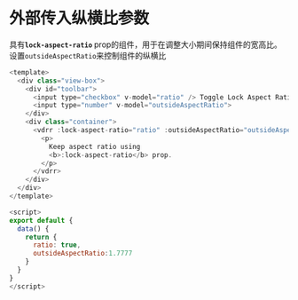 # 外部传入纵横比参数

具有<b>`lock-aspect-ratio` </b> prop的组件，用于在调整大小期间保持组件的宽高比。  
设置`outsideAspectRatio`来控制组件的纵横比
~~~js
<template>
  <div class="view-box">
    <div id="toolbar">
      <input type="checkbox" v-model="ratio" /> Toggle Lock Aspect Ratio
      <input type="number" v-model="outsideAspectRatio">
    </div>
    <div class="container">
      <vdrr :lock-aspect-ratio="ratio" :outsideAspectRatio="outsideAspectRatio">
        <p>
          Keep aspect ratio using
          <b>:lock-aspect-ratio</b> prop.
        </p>
      </vdrr>
    </div>
  </div>
</template>

<script>
export default {
  data() {
    return {
      ratio: true,
      outsideAspectRatio:1.7777
    }
  }
}
</script>
~~~

